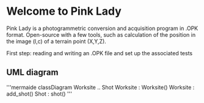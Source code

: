 # Welcome to Pink Lady

Pink Lady is a photogrammetric conversion and acquisition program in .OPK format. Open-source with a few tools, such as calculation of the position in the image (l,c) of a terrain point (X,Y,Z).

First step: reading and writing an .OPK file and set up the associated tests

## UML diagram

'''mermaide
classDiagram
Worksite .. Shot
Worksite : Worksite()
Worksite : add_shot()
Shot : shot()
'''
